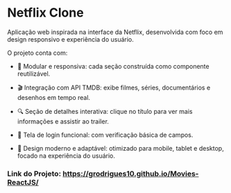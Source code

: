 # Netflix Clone

Aplicação web inspirada na interface da Netflix, desenvolvida com foco em design responsivo e experiência do usuário.

O projeto conta com:

- 🧩 Modular e responsiva: cada seção construída como componente reutilizável.

- 🎬 Integração com API TMDB: exibe filmes, séries, documentários e desenhos em tempo real.

- 🔍 Seção de detalhes interativa: clique no título para ver mais informações e assistir ao trailer.

- 🔐 Tela de login funcional: com verificação básica de campos.

- 🎨 Design moderno e adaptável: otimizado para mobile, tablet e desktop, focado na experiência do usuário.


### Link do Projeto: https://grodrigues10.github.io/Movies-ReactJS/





